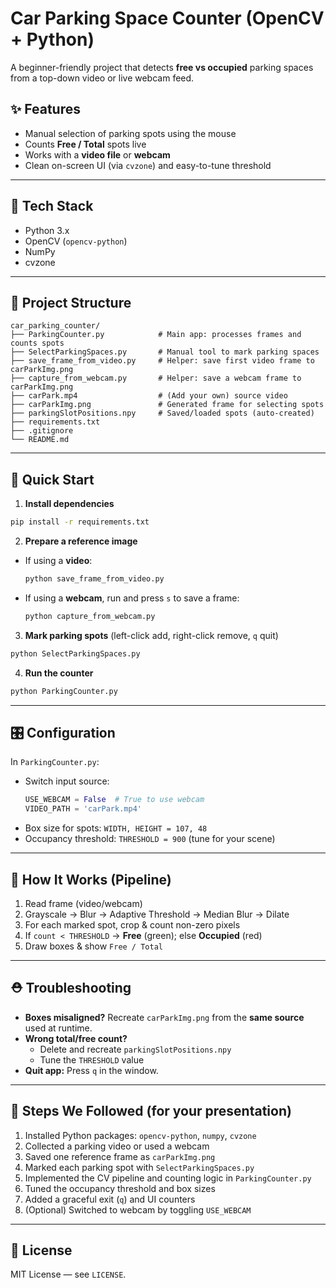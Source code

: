 # Car Parking Space Counter (OpenCV + Python)

A beginner-friendly project that detects **free vs occupied** parking spaces from a top-down video or live webcam feed.

## ✨ Features
- Manual selection of parking spots using the mouse
- Counts **Free / Total** spots live
- Works with a **video file** or **webcam**
- Clean on-screen UI (via `cvzone`) and easy-to-tune threshold

---

## 🧰 Tech Stack
- Python 3.x
- OpenCV (`opencv-python`)
- NumPy
- cvzone

---

## 📂 Project Structure
```
car_parking_counter/
├── ParkingCounter.py            # Main app: processes frames and counts spots
├── SelectParkingSpaces.py       # Manual tool to mark parking spaces
├── save_frame_from_video.py     # Helper: save first video frame to carParkImg.png
├── capture_from_webcam.py       # Helper: save a webcam frame to carParkImg.png
├── carPark.mp4                  # (Add your own) source video
├── carParkImg.png               # Generated frame for selecting spots
├── parkingSlotPositions.npy     # Saved/loaded spots (auto-created)
├── requirements.txt
├── .gitignore
└── README.md
```

---

## 🚀 Quick Start

1) **Install dependencies**
```bash
pip install -r requirements.txt
```

2) **Prepare a reference image**
- If using a **video**:
  ```bash
  python save_frame_from_video.py
  ```
- If using a **webcam**, run and press `s` to save a frame:
  ```bash
  python capture_from_webcam.py
  ```

3) **Mark parking spots** (left-click add, right-click remove, `q` quit)
```bash
python SelectParkingSpaces.py
```

4) **Run the counter**
```bash
python ParkingCounter.py
```

---

## 🎛️ Configuration

In `ParkingCounter.py`:
- Switch input source:
  ```python
  USE_WEBCAM = False  # True to use webcam
  VIDEO_PATH = 'carPark.mp4'
  ```
- Box size for spots: `WIDTH, HEIGHT = 107, 48`
- Occupancy threshold: `THRESHOLD = 900` (tune for your scene)

---

## 🧪 How It Works (Pipeline)
1. Read frame (video/webcam)
2. Grayscale → Blur → Adaptive Threshold → Median Blur → Dilate
3. For each marked spot, crop & count non-zero pixels
4. If `count < THRESHOLD` → **Free** (green); else **Occupied** (red)
5. Draw boxes & show `Free / Total`

---

## ⛑️ Troubleshooting
- **Boxes misaligned?** Recreate `carParkImg.png` from the **same source** used at runtime.
- **Wrong total/free count?**
  - Delete and recreate `parkingSlotPositions.npy`
  - Tune the `THRESHOLD` value
- **Quit app:** Press `q` in the window.

---

## 📝 Steps We Followed (for your presentation)
1. Installed Python packages: `opencv-python`, `numpy`, `cvzone`
2. Collected a parking video or used a webcam
3. Saved one reference frame as `carParkImg.png`
4. Marked each parking spot with `SelectParkingSpaces.py`
5. Implemented the CV pipeline and counting logic in `ParkingCounter.py`
6. Tuned the occupancy threshold and box sizes
7. Added a graceful exit (`q`) and UI counters
8. (Optional) Switched to webcam by toggling `USE_WEBCAM`

---

## 📄 License
MIT License — see `LICENSE`.
